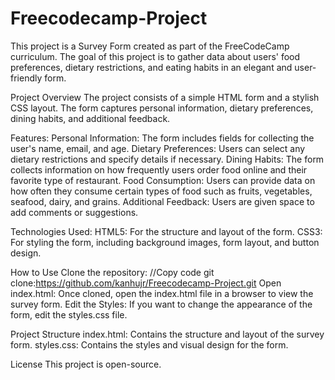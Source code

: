 # Freecodecamp-Project

This project is a Survey Form created as part of the FreeCodeCamp curriculum. The goal of this project is to gather data about users' food preferences, dietary restrictions, and eating habits in an elegant and user-friendly form.

Project Overview
The project consists of a simple HTML form and a stylish CSS layout. The form captures personal information, dietary preferences, dining habits, and additional feedback.

Features:
Personal Information: The form includes fields for collecting the user's name, email, and age.
Dietary Preferences: Users can select any dietary restrictions and specify details if necessary.
Dining Habits: The form collects information on how frequently users order food online and their favorite type of restaurant.
Food Consumption: Users can provide data on how often they consume certain types of food such as fruits, vegetables, seafood, dairy, and grains.
Additional Feedback: Users are given space to add comments or suggestions.

Technologies Used:
HTML5: For the structure and layout of the form.
CSS3: For styling the form, including background images, form layout, and button design.

How to Use
Clone the repository:
//Copy code
git clone:https://github.com/kanhujr/Freecodecamp-Project.git
Open index.html: Once cloned, open the index.html file in a browser to view the survey form.
Edit the Styles: If you want to change the appearance of the form, edit the styles.css file.

Project Structure
index.html: Contains the structure and layout of the survey form.
styles.css: Contains the styles and visual design for the form.


License
This project is open-source.
